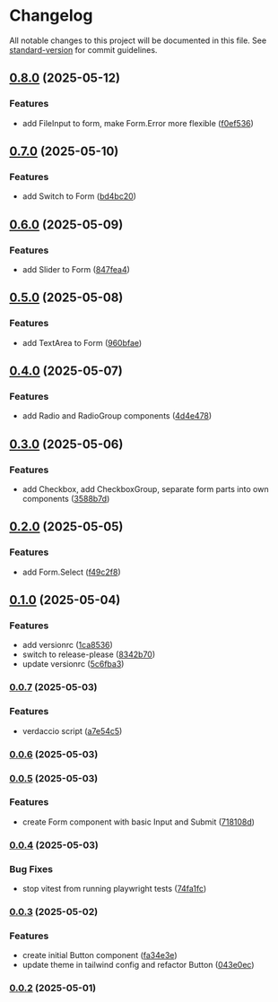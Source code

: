 # Changelog

All notable changes to this project will be documented in this file. See [standard-version](https://github.com/conventional-changelog/standard-version) for commit guidelines.

## [0.8.0](https://www.github.com/wesleywardlaw/component-library/compare/v0.7.0...v0.8.0) (2025-05-12)


### Features

* add FileInput to form, make Form.Error more flexible ([f0ef536](https://www.github.com/wesleywardlaw/component-library/commit/f0ef536fa9369d6dd8158bd11f279d1fe0c77511))

## [0.7.0](https://www.github.com/wesleywardlaw/component-library/compare/v0.6.0...v0.7.0) (2025-05-10)


### Features

* add Switch to Form ([bd4bc20](https://www.github.com/wesleywardlaw/component-library/commit/bd4bc20bbb47bf45d812d28798be6ea00ab1efe0))

## [0.6.0](https://www.github.com/wesleywardlaw/component-library/compare/v0.5.0...v0.6.0) (2025-05-09)


### Features

* add Slider to Form ([847fea4](https://www.github.com/wesleywardlaw/component-library/commit/847fea4df931475c30829af1b2296ec14b004387))

## [0.5.0](https://www.github.com/wesleywardlaw/component-library/compare/v0.4.0...v0.5.0) (2025-05-08)


### Features

* add TextArea to Form ([960bfae](https://www.github.com/wesleywardlaw/component-library/commit/960bfaeb368c8d5ba4cfd2dc87e01feffb0b7b7e))

## [0.4.0](https://www.github.com/wesleywardlaw/component-library/compare/v0.3.0...v0.4.0) (2025-05-07)


### Features

* add Radio and RadioGroup components ([4d4e478](https://www.github.com/wesleywardlaw/component-library/commit/4d4e47850e63f6c3412b661ce0a551c468c60ed6))

## [0.3.0](https://www.github.com/wesleywardlaw/component-library/compare/v0.2.0...v0.3.0) (2025-05-06)


### Features

* add Checkbox, add CheckboxGroup, separate form parts into own components ([3588b7d](https://www.github.com/wesleywardlaw/component-library/commit/3588b7dcfa06c99549072fd87493d8f9bcad0b04))

## [0.2.0](https://www.github.com/wesleywardlaw/component-library/compare/v0.1.0...v0.2.0) (2025-05-05)


### Features

* add Form.Select ([f49c2f8](https://www.github.com/wesleywardlaw/component-library/commit/f49c2f8e44f4e59c4361da160408dbcb8cd0ab69))

## [0.1.0](https://www.github.com/wesleywardlaw/component-library/compare/v0.0.7...v0.1.0) (2025-05-04)


### Features

* add versionrc ([1ca8536](https://www.github.com/wesleywardlaw/component-library/commit/1ca85362e78a25bb93182e37cbd7eb132740ba26))
* switch to release-please ([8342b70](https://www.github.com/wesleywardlaw/component-library/commit/8342b70fc79208e18f867e94e33c53cf88f3c556))
* update versionrc ([5c6fba3](https://www.github.com/wesleywardlaw/component-library/commit/5c6fba30320a4fdbcd0fc91117f0550dd00a05b8))

### [0.0.7](https://github.com/wesleywardlaw/component-library/compare/v0.0.6...v0.0.7) (2025-05-03)


### Features

* verdaccio script ([a7e54c5](https://github.com/wesleywardlaw/component-library/commit/a7e54c5c6462b8b34a5594228782da9de310ad61))

### [0.0.6](https://github.com/wesleywardlaw/component-library/compare/v0.0.5...v0.0.6) (2025-05-03)

### [0.0.5](https://github.com/wesleywardlaw/component-library/compare/v0.0.4...v0.0.5) (2025-05-03)


### Features

* create Form component with basic Input and Submit ([718108d](https://github.com/wesleywardlaw/component-library/commit/718108d3ac5292f94035381bcd650e62c01fdf77))

### [0.0.4](https://github.com/wesleywardlaw/component-library/compare/v0.0.3...v0.0.4) (2025-05-03)


### Bug Fixes

* stop vitest from running playwright tests ([74fa1fc](https://github.com/wesleywardlaw/component-library/commit/74fa1fc7dcd76ea58da7aef15c51e1657bd600ad))

### [0.0.3](https://github.com/wesleywardlaw/component-library/compare/v0.0.2...v0.0.3) (2025-05-02)


### Features

* create initial Button component ([fa34e3e](https://github.com/wesleywardlaw/component-library/commit/fa34e3e1f019f81d0aee2127001c9e84aa40cef7))
* update theme in tailwind config and refactor Button ([043e0ec](https://github.com/wesleywardlaw/component-library/commit/043e0ec43ebc03b01e7fd5a2f664f649cda1e8f4))

### [0.0.2](https://github.com/wesleywardlaw/component-library/compare/v0.0.1...v0.0.2) (2025-05-01)
